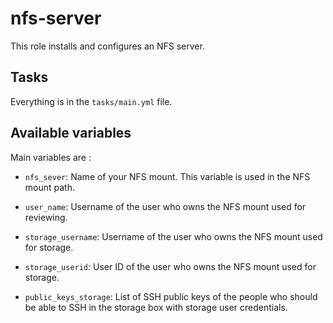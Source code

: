# nfs-server

This role installs and configures an NFS server.

## Tasks

Everything is in the `tasks/main.yml` file.

## Available variables

Main variables are :

* `nfs_sever`:           Name of your NFS mount. This variable is used in the
                         NFS mount path.

* `user_name`:           Username of the user who owns the NFS mount used for
                         reviewing.

* `storage_username`:    Username of the user who owns the NFS mount used for
                         storage.

* `storage_userid`:      User ID of the user who owns the NFS mount used for
                         storage.

* `public_keys_storage`: List of SSH public keys of the people who should be
                         able to SSH in the storage box with storage user
                         credentials.
